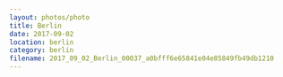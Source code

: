 ```yaml
---
layout: photos/photo
title: Berlin
date: 2017-09-02
location: berlin
category: berlin
filename: 2017_09_02_Berlin_00037_a0bfff6e65841e04e85849fb49db1210
---
```

